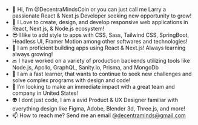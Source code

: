 - 👋 Hi, I’m @DecentraMindsCoin or you can just call me Larry a passionate React & Next.js Developer seeking new opportunity to grow!
- 💞️ I Love to create, design, and develop responsive web applications in React, Next.js, & Node.js ecosystem!
- 😎 I like to add style to apps with CSS, Sass, Tailwind CSS, SpringBoot, Headless UI, Framer Motion among other softwares and technologies!
- 🌱 I am proficient building apps using React & Next.js! Always learning always growing!
- 🔙 I have worked on a variety of production backends utilizing tools like Node.js, Apollo, GraphQL, Sanity.io, Prisma, and MongoDb
- 🧠 I am a fast learner, that wants to continue to seek new challenges and solve complex programs with design and code!
- 👀 I’m looking to make an immediate impact with a great team and company in United States!
- 👽 I dont just code, I am a avid Product & UX Designer familiar with everything design like Figma, Adobe, Blender 3d, Three.js, and more!
- 📫 How to reach me? Send me an email @decentraminds@gmail.com

<!---
DecentraMindsCoin/DecentraMindsCoin is a ✨ special ✨ repository because its `README.md` (this file) appears on your GitHub profile.
You can click the Preview link to take a look at your changes.
--->
